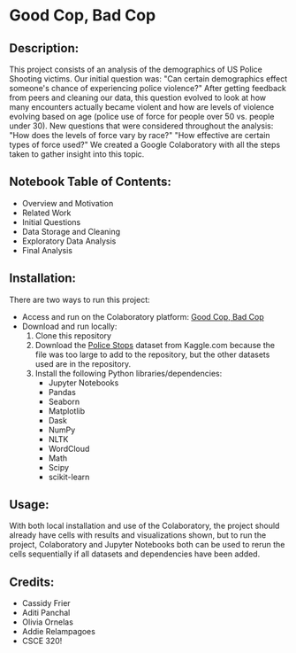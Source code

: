 # Good Cop, Bad Cop


## Description: 
This project consists of an analysis of the demographics of US Police Shooting victims. Our initial question was: "Can certain demographics effect someone's chance of experiencing police violence?" After getting feedback from peers and cleaning our data, this question evolved to look at how many encounters actually became violent and how are levels of violence evolving based on age (police use of force for people over 50 vs. people under 30). New questions that were considered throughout the analysis: "How does the levels of force vary by race?" "How effective are certain types of force used?" We created a Google Colaboratory with all the steps taken to gather insight into this topic.

## Notebook Table of Contents: 
- Overview and Motivation
- Related Work
- Initial Questions
- Data Storage and Cleaning
- Exploratory Data Analysis
- Final Analysis

## Installation: 
There are two ways to run this project:
- Access and run on the Colaboratory platform: [Good Cop, Bad Cop](https://colab.research.google.com/drive/1ieM4WkXmIRAKQ92RbYAco8BWGPPimgZa?usp=sharing)
- Download and run locally:
    1. Clone this repository
    2. Download the [Police Stops](https://www.kaggle.com/paultimothymooney/minneapolis-police-stops-and-police-violence?select=police_stop_data.csv) dataset from Kaggle.com because the file was too large to add to the repository, but the other datasets used are in the repository.
    3. Install the following Python libraries/dependencies:
        - Jupyter Notebooks
        - Pandas
        - Seaborn
        - Matplotlib
        - Dask
        - NumPy
        - NLTK
        - WordCloud
        - Math
        - Scipy
        - scikit-learn

## Usage:
With both local installation and use of the Colaboratory, the project should already have cells with results and visualizations shown, but to run the project, Colaboratory and Jupyter Notebooks both can be used to rerun the cells sequentially if all datasets and dependencies have been added.

## Credits:
- Cassidy Frier
- Aditi Panchal
- Olivia Ornelas
- Addie Relampagoes
- CSCE 320!
